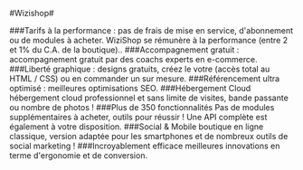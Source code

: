 #Wizishop#
 
###Tarifs à la performance :
pas de frais de mise en service, d'abonnement ou de modules à acheter. WiziShop se rémunère à la performance (entre 2 et 1% du C.A. de la boutique)..
###Accompagnement gratuit : 
accompagnement gratuit par des coachs experts en e-commerce.
###Liberté graphique : 
designs gratuits, créez le votre (accès total au HTML / CSS) ou en commander un sur mesure.
###Référencement ultra optimisé : 
meilleures optimisations SEO.
###Hébergement Cloud
hébergement cloud professionnel et sans limite de visites, bande passante ou nombre de photos !
###Plus de 350 fonctionnalités
Pas de modules supplémentaires à acheter, outils pour réussir ! Une API complète est également à votre disposition.
###Social & Mobile
boutique en ligne classique, version adaptée pour les smartphones et de nombreux outils de social marketing !
###Incroyablement efficace
meilleures innovations en terme d'ergonomie et de conversion.
